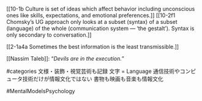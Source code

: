 [[10-1b Culture is set of ideas which affect behavior including unconscious ones like skills, expectations, and emotional preferences.]]
[[10-2f1 Chomsky’s UG approach only looks at a subset (syntax) of a subset (language) of the whole (communication system — ‘the gestalt’). Syntax is only secondary to conversation.]]

[[2-1a4a Sometimes the best information is the least transmissible.]]

[[Nassim Taleb]]: “*Devils are in the execution.*”

#categories 
文様・装飾・視覚芸術も記録 
	文字 = Language
通信技術やコンピュータ技術だけが情報文化ではない
	書物も映画も音楽も情報文化

#MentalModelsPsychology
